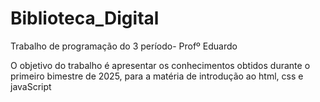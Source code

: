 # Biblioteca_Digital

Trabalho de programação do 3 período- Profº Eduardo 

O objetivo do trabalho é apresentar os conhecimentos obtidos durante o primeiro bimestre de 2025, para a matéria de introdução ao html, css e javaScript 

